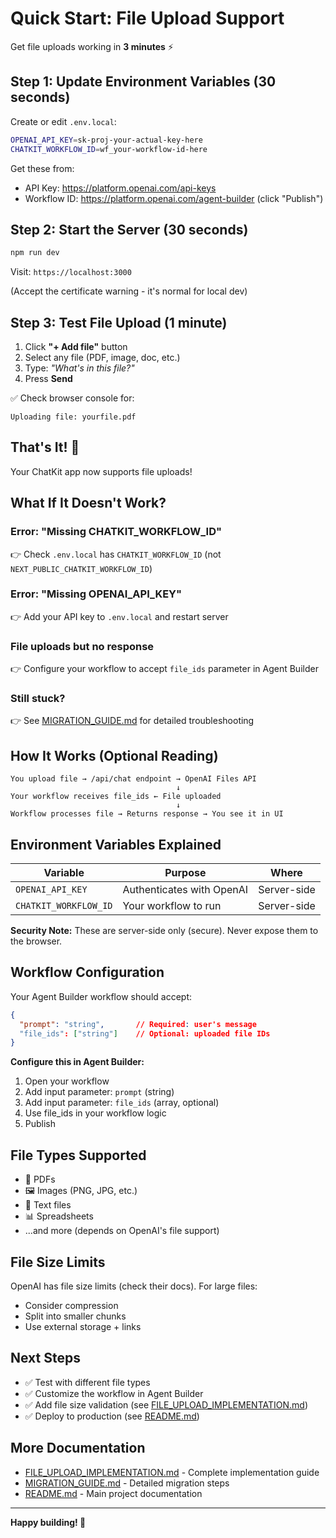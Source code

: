 # Quick Start: File Upload Support

Get file uploads working in **3 minutes** ⚡

## Step 1: Update Environment Variables (30 seconds)

Create or edit `.env.local`:

```bash
OPENAI_API_KEY=sk-proj-your-actual-key-here
CHATKIT_WORKFLOW_ID=wf_your-workflow-id-here
```

Get these from:
- API Key: https://platform.openai.com/api-keys
- Workflow ID: https://platform.openai.com/agent-builder (click "Publish")

## Step 2: Start the Server (30 seconds)

```bash
npm run dev
```

Visit: `https://localhost:3000`

(Accept the certificate warning - it's normal for local dev)

## Step 3: Test File Upload (1 minute)

1. Click **"+ Add file"** button
2. Select any file (PDF, image, doc, etc.)
3. Type: *"What's in this file?"*
4. Press **Send**

✅ Check browser console for:
```
Uploading file: yourfile.pdf
```

## That's It! 🎉

Your ChatKit app now supports file uploads!

## What If It Doesn't Work?

### Error: "Missing CHATKIT_WORKFLOW_ID"
👉 Check `.env.local` has `CHATKIT_WORKFLOW_ID` (not `NEXT_PUBLIC_CHATKIT_WORKFLOW_ID`)

### Error: "Missing OPENAI_API_KEY"
👉 Add your API key to `.env.local` and restart server

### File uploads but no response
👉 Configure your workflow to accept `file_ids` parameter in Agent Builder

### Still stuck?
👉 See [MIGRATION_GUIDE.md](MIGRATION_GUIDE.md) for detailed troubleshooting

## How It Works (Optional Reading)

```
You upload file → /api/chat endpoint → OpenAI Files API
                                     ↓
Your workflow receives file_ids ← File uploaded
                                     ↓
Workflow processes file → Returns response → You see it in UI
```

## Environment Variables Explained

| Variable | Purpose | Where |
|----------|---------|-------|
| `OPENAI_API_KEY` | Authenticates with OpenAI | Server-side |
| `CHATKIT_WORKFLOW_ID` | Your workflow to run | Server-side |

**Security Note:** These are server-side only (secure). Never expose them to the browser.

## Workflow Configuration

Your Agent Builder workflow should accept:

```json
{
  "prompt": "string",       // Required: user's message
  "file_ids": ["string"]    // Optional: uploaded file IDs
}
```

**Configure this in Agent Builder:**
1. Open your workflow
2. Add input parameter: `prompt` (string)
3. Add input parameter: `file_ids` (array, optional)
4. Use file_ids in your workflow logic
5. Publish

## File Types Supported

- 📄 PDFs
- 🖼️ Images (PNG, JPG, etc.)
- 📝 Text files
- 📊 Spreadsheets
- ...and more (depends on OpenAI's file support)

## File Size Limits

OpenAI has file size limits (check their docs). For large files:
- Consider compression
- Split into smaller chunks
- Use external storage + links

## Next Steps

- ✅ Test with different file types
- ✅ Customize the workflow in Agent Builder
- ✅ Add file size validation (see [FILE_UPLOAD_IMPLEMENTATION.md](FILE_UPLOAD_IMPLEMENTATION.md))
- ✅ Deploy to production (see [README.md](README.md))

## More Documentation

- [FILE_UPLOAD_IMPLEMENTATION.md](FILE_UPLOAD_IMPLEMENTATION.md) - Complete implementation guide
- [MIGRATION_GUIDE.md](MIGRATION_GUIDE.md) - Detailed migration steps
- [README.md](README.md) - Main project documentation

---

**Happy building! 🚀**

